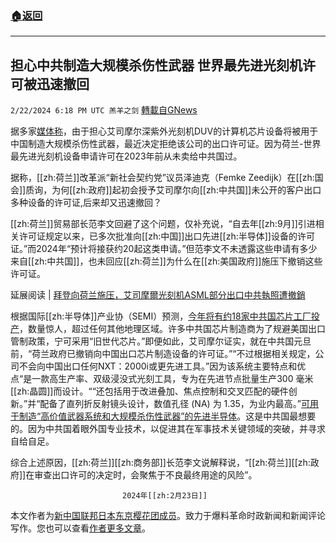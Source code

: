 ###  [:house:返回](README.md)
---


## 担心中共制造大规模杀伤性武器 世界最先进光刻机许可被迅速撤回
`2/22/2024 6:18 PM UTC 羔羊之剑` [轉載自GNews](https://gnews.org/articles/2332949)

据多家[媒体称](https://ec.ltn.com.tw/article/paper/1631747)，由于担心艾司摩尔深紫外光刻机DUV的计算机芯片设备将被用于中国制造大规模杀伤性武器，最近决定拒绝该公司的出口许可证。因为荷兰-世界最先进光刻机设备申请许可在2023年前从未卖给中共国过。  

据称，[[zh:荷兰]]改革派“新社会契约党”议员泽迪克（Femke Zeedijk）在[[zh:国会]]质询，为何[[zh:政府]]起初会授予艾司摩尔向[[zh:中共国]]未公开的客户出口多种设备的许可证,后来却又迅速撤回？  

[[zh:荷兰]]贸易部长范李文回避了这个问题，仅补充说，“自去年[[zh:9月]]引进相关许可证规定以来，已多次批准向[[zh:中国]]出口先进[[zh:半导体]]设备的许可证。”而2024年“预计将接获约20起这类申请。”但范李文不未透露这些申请有多少来自[[zh:中共国]]，也未回应[[zh:荷兰]]为什么在[[zh:美国政府]]施压下撤销这些许可证。 

延展阅读 | [拜登向荷兰施压，艾司摩爾光刻机ASML部分出口中共執照遭撤銷](https://www.cna.com.tw/news/aopl/202402200050.aspx)

根据国际[[zh:半导体]]产业协（SEMI）预测，[今年将有约18家中共国芯片工厂投产](https://www.asiafinancial.com/china-to-lead-2024-chip-expansion-with-18-new-fabs-semi)，数量惊人，超过任何其他地理区域。许多中共国芯片制造商为了规避美国出口管制政策，宁可采用“旧世代芯片。”即便如此，艾司摩尔证实，就在中共国元旦前，“荷兰政府已撤销向中国出口芯片制造设备的许可证。”“不过根据相关规定，公司不会向中国出口任何NXT：2000i或更先进工具。”因为该系统主要特点和优点“是一款高生产率、双级浸没式光刻工具，专为在先进节点批量生产300 毫米[[zh:晶圆]]而设计。““还包括用于改进叠加、焦点控制和交叉匹配的硬件创新。”并“配备了直列折反射镜头设计，数值孔径 (NA) 为 1.35，为业内最高。”[可用于制造“高价值武器系统和大规模杀伤性武器”的先进半导体](https://www.reuters.com/technology/dutch-government-says-china-seeks-military-advantage-asml-tools-2024-02-19/)。这是中共国最想要的。因为中共国着眼外国专业技术，以促进其在军事技术关键领域的突破，并寻求自给自足。  

综合上述原因，[[zh:荷兰]][[zh:商务部]]长范李文说解释说，“[[zh:荷兰]][[zh:政府]]在审查出口许可的决定时，会聚焦于不良最终用途的风险”。  



                             2024年[[zh:2月23日]]

本文作者为[新中国联邦日本东京樱花团成员](https://gettr.com/user/TokyoSakura)。致力于爆料革命时政新闻和新闻评论写作。您也可以查看[作者更多文章](https://gnews.org/user/38970)。   


